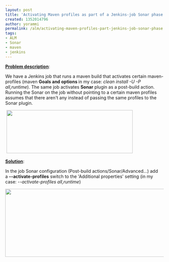 ```yaml
---
layout: post
title: 'Activating Maven profiles as part of a Jenkins-job Sonar phase '
created: 1352014796
author: yorammi
permalink: /alm/activating-maven-profiles-part-jenkins-job-sonar-phase
tags:
- ALM
- Sonar
- maven
- jenkins
---
```

<p><u><strong>Problem description</strong></u>:</p>
<p>We have a Jenkins job that runs a maven build that activates certain maven-profiles (maven <strong>Goals and option</strong><strong>s </strong>in my case: <em>clean install -U -P all,runtime</em>). The same job activates <strong>Sonar</strong> plugin as a post-build action. Running the Sonar on the job without pointing to a certain maven profiles assumes that there aren't any instead of passing the same profiles to the Sonar plugin.</p>
<p>&nbsp;<img src="/files/MavenProperties.png" width="401" height="137" alt="" /></p>
<p><u><strong>Solution</strong></u>:&nbsp;</p>
<p>In the job Sonar configuration (Post-build actions/Sonar/Advanced...) add a&nbsp;<strong>--activate-profiles</strong> switch to the 'Additional properties' setting (in my case:&nbsp;<em>--activate-profiles all,runtime</em>)</p>
<p><img src="/files/SonarProperties.png" width="701" height="216" alt="" /></p>
